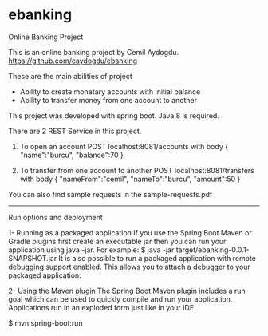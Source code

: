 # ebanking
Online Banking Project

This is an online banking project by Cemil Aydogdu.
https://github.com/caydogdu/ebanking

These are the main abilities of project
- Ability to create monetary accounts with initial balance
- Ability to transfer money from one account to another

This project was developed with spring boot. 
Java 8 is required.

There are 2 REST Service in this project.
1) To open an account
POST localhost:8081/accounts with body
{
	"name":"burcu",
	"balance":70
}

2) To transfer from one account to another
POST localhost:8081/transfers with body
{
	"nameFrom":"cemil",
	"nameTo":"burcu",
	"amount":50
}

You can also find sample requests in the sample-requests.pdf

------------------------------------------------------------------

Run options and deployment

1- Running as a packaged application
If you use the Spring Boot Maven or Gradle plugins first create an executable jar then you can run your application using java -jar. For example:
$ java -jar target/ebanking-0.0.1-SNAPSHOT.jar
It is also possible to run a packaged application with remote debugging support enabled. This allows you to attach a debugger to your packaged application:

2- Using the Maven plugin
The Spring Boot Maven plugin includes a run goal which can be used to quickly compile and run your application. Applications run in an exploded form just like in your IDE.

$ mvn spring-boot:run

